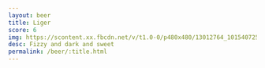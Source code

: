 ```yaml
---
layout: beer
title: Liger
score: 6
img: https://scontent.xx.fbcdn.net/v/t1.0-0/p480x480/13012764_10154072541233745_130102072018590790_n.jpg?oh=f7fde90a4cff61e3c7c300ac1112932b&oe=591096E2
desc: Fizzy and dark and sweet
permalink: /beer/:title.html
---
```

